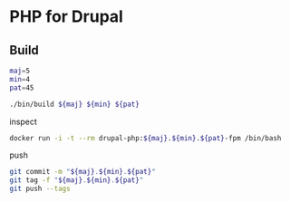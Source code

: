 # PHP for Drupal

## Build

```bash
maj=5
min=4
pat=45

./bin/build ${maj} ${min} ${pat}
```

inspect

```bash
docker run -i -t --rm drupal-php:${maj}.${min}.${pat}-fpm /bin/bash
```

push

```bash
git commit -m "${maj}.${min}.${pat}"
git tag -f "${maj}.${min}.${pat}"
git push --tags
```
